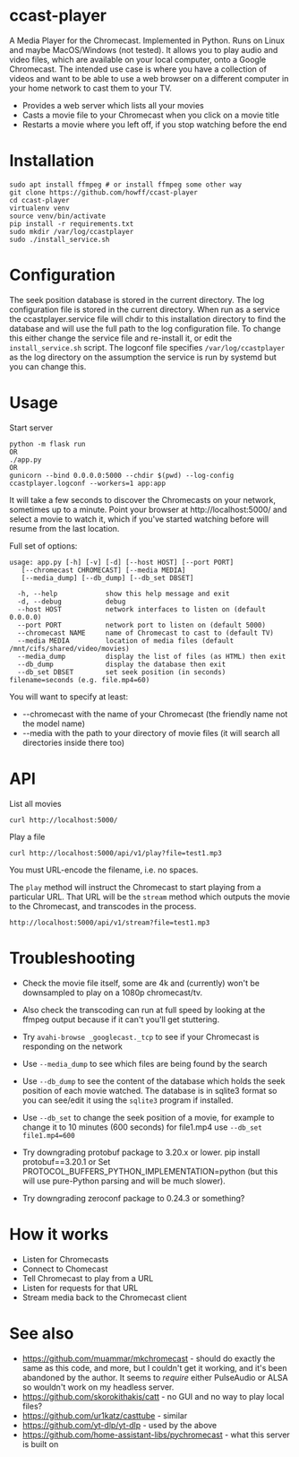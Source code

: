 # ccast-player

A Media Player for the Chromecast. Implemented in Python. Runs on Linux and maybe MacOS/Windows (not tested).
It allows you to play audio and video files, which are available on your local computer, onto a Google Chromecast.
The intended use case is where you have a collection of videos and want to be able to use a web browser on a different computer in your home network to cast them to your TV.

* Provides a web server which lists all your movies
* Casts a movie file to your Chromecast when you click on a movie title
* Restarts a movie where you left off, if you stop watching before the end

# Installation

```
sudo apt install ffmpeg # or install ffmpeg some other way
git clone https://github.com/howff/ccast-player
cd ccast-player
virtualenv venv
source venv/bin/activate
pip install -r requirements.txt
sudo mkdir /var/log/ccastplayer
sudo ./install_service.sh
```

# Configuration

The seek position database is stored in the current directory.
The log configuration file is stored in the current directory.
When run as a service the ccastplayer.service file will chdir to this
installation directory to find the database and will use the full
path to the log configuration file. To change this either change the
service file and re-install it, or edit the `install_service.sh` script.
The logconf file specifies `/var/log/ccastplayer` as the log directory
on the assumption the service is run by systemd but you can change this.

# Usage

Start server
```
python -m flask run
OR
./app.py
OR
gunicorn --bind 0.0.0.0:5000 --chdir $(pwd) --log-config ccastplayer.logconf --workers=1 app:app
```

It will take a few seconds to discover the Chromecasts on your network, sometimes up to a minute.
Point your browser at http://localhost:5000/ and select a movie to watch it,
which if you've started watching before will resume from the last location.

Full set of options:
```
usage: app.py [-h] [-v] [-d] [--host HOST] [--port PORT]
   [--chromecast CHROMECAST] [--media MEDIA]
   [--media_dump] [--db_dump] [--db_set DBSET]

  -h, --help            show this help message and exit
  -d, --debug           debug
  --host HOST           network interfaces to listen on (default 0.0.0.0)
  --port PORT           network port to listen on (default 5000)
  --chromecast NAME     name of Chromecast to cast to (default TV)
  --media MEDIA         location of media files (default /mnt/cifs/shared/video/movies)
  --media_dump          display the list of files (as HTML) then exit
  --db_dump             display the database then exit
  --db_set DBSET        set seek position (in seconds) filename=seconds (e.g. file.mp4=60)
```

You will want to specify at least:
* --chromecast with the name of your Chromecast (the friendly name not the model name)
* --media with the path to your directory of movie files (it will search all directories inside there too)

# API

List all movies
```
curl http://localhost:5000/
```

Play a file
```
curl http://localhost:5000/api/v1/play?file=test1.mp3
```
You must URL-encode the filename, i.e. no spaces.

The `play` method will instruct the Chromecast to start playing from a particular URL.
That URL will be the `stream` method which outputs the movie to the Chromecast,
and transcodes in the process.
```
http://localhost:5000/api/v1/stream?file=test1.mp3
```

# Troubleshooting

* Check the movie file itself, some are 4k and (currently) won't be downsampled to play on a 1080p chromecast/tv.

* Also check the transcoding can run at full speed by looking at the ffmpeg output because if it can't you'll get stuttering.

* Try `avahi-browse _googlecast._tcp` to see if your Chromecast is responding on the network

* Use `--media_dump` to see which files are being found by the search

* Use `--db_dump` to see the content of the database which holds the seek position
of each movie watched.  The database is in sqlite3 format so you can see/edit it using
the `sqlite3` program if installed.

* Use `--db_set` to change the seek position of a movie, for example to change it to
10 minutes (600 seconds) for file1.mp4 use `--db_set file1.mp4=600`

* Try downgrading protobuf package to 3.20.x or lower.
pip install protobuf==3.20.1
or Set PROTOCOL_BUFFERS_PYTHON_IMPLEMENTATION=python (but this will use pure-Python parsing and will be much slower).

* Try downgrading zeroconf package to 0.24.3 or something?

# How it works

* Listen for Chromecasts
* Connect to Chomecast
* Tell Chromecast to play from a URL
* Listen for requests for that URL
* Stream media back to the Chromecast client

# See also

* https://github.com/muammar/mkchromecast - should do exactly the same as this code, and more, but I couldn't get it working, and it's been abandoned by the author. It seems to *require* either PulseAudio or ALSA so wouldn't work on my headless server.
* https://github.com/skorokithakis/catt - no GUI and no way to play local files?
* https://github.com/ur1katz/casttube - similar
* https://github.com/yt-dlp/yt-dlp - used by the above
* https://github.com/home-assistant-libs/pychromecast - what this server is built on
